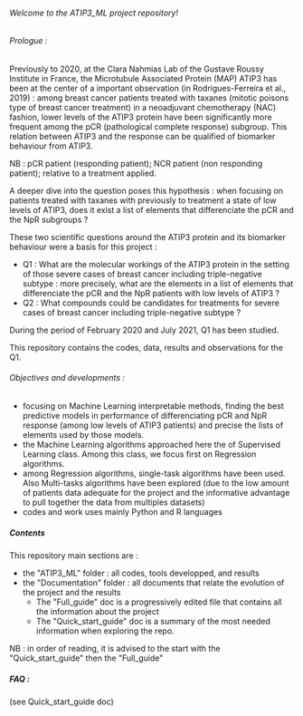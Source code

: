 ###### Welcome to the ATIP3_ML project repository!

###### Prologue : 
Previously to 2020, at the Clara Nahmias Lab of the Gustave Roussy Institute in France, the Microtubule 
Associated Protein (MAP) ATIP3 has been at the center of a important observation (in Rodrigues-Ferreira et al., 2019) 
: among breast cancer patients treated with taxanes (mitotic poisons type of breast cancer treatment) in a neoadjuvant 
chemotherapy 
(NAC) fashion, lower levels of the 
ATIP3 protein have been significantly more frequent among the pCR (pathological complete response) subgroup. This 
relation between ATIP3 and the response can be qualified of biomarker behaviour from ATIP3. 

NB : pCR patient (responding patient); NCR patient (non responding patient); relative to a treatment applied. 

A deeper dive into the question poses this hypothesis : when focusing on patients treated with taxanes with 
previously to treatment a state of low levels of ATIP3, does it exist a list of elements that differenciate the pCR 
and the NpR subgroups ?

These two scientific questions around the ATIP3 protein and its biomarker behaviour were a basis for this project : 

- Q1 : What are the molecular workings of the ATIP3 protein in the setting of those severe cases of breast cancer 
  including triple-negative subtype : more precisely, what are the elements in a list of elements that differenciate 
  the pCR and the NpR patients with low levels of ATIP3 ?
- Q2 : What compounds could be candidates for treatments for severe cases of breast cancer including triple-negative subtype  ?

During the period of February 2020 and July 2021, Q1 has been studied.


This repository contains the codes, data, results and observations for the Q1. 

###### Objectives and developments : 
- focusing on Machine Learning interpretable methods, finding the best predictive models in performance of 
  differenciating pCR and NpR response (among low levels of ATIP3 patients) and precise the lists of elements used 
  by those models.
- the Machine Learning algorithms approached here the of Supervised Learning class. Among this class, we focus first 
  on Regression algorithms.
- among Regression algorithms, single-task algorithms have been used. Also Multi-tasks algorithms have been 
  explored (due to the low amount of patients data adequate for the project and the 
  informative advantage to pull together the data from multiples datasets)
- codes and work uses mainly Python and R languages

##### Contents 
This repository main sections are : 
- the "ATIP3_ML" folder : all codes, tools developped, and results 
- the "Documentation" folder : all documents that relate the evolution of the project and the results
  - The "Full_guide" doc is a progressively edited file that contains all the information about the project
  - The "Quick_start_guide" doc is a summary of the most needed information when exploring the repo. 

NB : in order of reading, it is advised to the start with the "Quick_start_guide" then the "Full_guide"

##### FAQ : 
(see Quick_start_guide doc)

